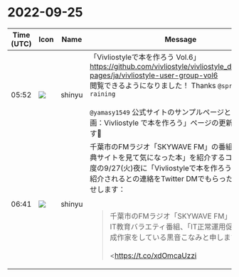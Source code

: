 # 2022-09-25

|Time (UTC)|Icon|Name|Message|
|---|---|---|---|
|05:52|![](https://avatars.slack-edge.com/2018-04-27/354445776386_e258f5ed5ba887b08668_72.jpg)|shinyu|「Vivliostyleで本を作ろう Vol.6」<br><https://github.com/vivliostyle/vivliostyle_doc/tree/gh-pages/ja/vivliostyle-user-group-vol6><br>閲覧できるようになりました！ Thanks `@spring-raining`<br><br>`@yamasy1549` 公式サイトのサンプルページと「特集企画：Vivliostyle で本を作ろう」ページの更新お願いします🙏|
|06:41|![](https://avatars.slack-edge.com/2018-04-27/354445776386_e258f5ed5ba887b08668_72.jpg)|shinyu|千葉市のFMラジオ「SKYWAVE FM」の番組の「技術書典サイトを見て気になった本」を紹介するコーナーで今度の9/27(火)夜に「Vivliostyleで本を作ろう vol. 6」が紹介されるとの連絡をTwitter DMでもらったのでお知らせします：<br><br><blockquote>千葉市のFMラジオ「SKYWAVE FM」で放送中のIT教育バラエティ番組、「IT正常運用促進課」の構成作家をしている黒音こなみと申します。<br><br><https://t.co/xdOmcaUzzi|IT正常運用促進課概要.pdf><br><br>当番組では、MCが「技術書典サイトを見て気になった本」を紹介するコーナーを設けており、次回の放送でVivliostyleユーザー会様の「Vivliostyleで本を作ろう vol. 6」をご紹介させていただくことになりました。<br><br>時間は３分ほどで、コーナー趣旨的に書籍の内容や魅力を正確に伝えきれるものではなく恐縮ではございますが、番組PRも兼ねご連絡差し上げた次第です。<br><br>もし興味をお持ちいただけましたら、重ねて恐縮ではございますが他の著者様にもご一報の上、ご聴取いただけたら幸いです。<br><br>番組：IT正常運用促進課<br>日時：9月27日（火）22:00～23:00<br>局：SKYWAVE FM89.2Mhz（千葉市）<br>配信：<https://www.jcbasimul.com/radio/1336/><br>※リアルタイム放送のみで、アーカイブはありませんのでご注意ください</blockquote><br>https://vivliostyle.slack.com/files/UAE8V83GA/F0445K27EQ1/it___________________________.pdf<br><blockquote>日本コミュニティ放送協会（JCBA）が運営する、コミュニティエフエムのインターネット サイマルラジオのサイト</blockquote>|
